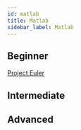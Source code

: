 ```yaml
---
id: matlab
title: Matlab
sidebar_label: Matlab
---
```


## Beginner
[Project Euler](https://projecteuler.net/)

## Intermediate

## Advanced
